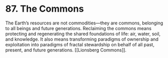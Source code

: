 # 87. The Commons

The Earth’s resources are not commodities—they are commons, belonging to all beings and future generations. Reclaiming the commons means protecting and regenerating the shared foundations of life: air, water, soil, and knowledge. It also means transforming paradigms of ownership and exploitation into paradigms of fractal stewardship on behalf of all past, present, and future generations. [[Lionsberg Commons]].

